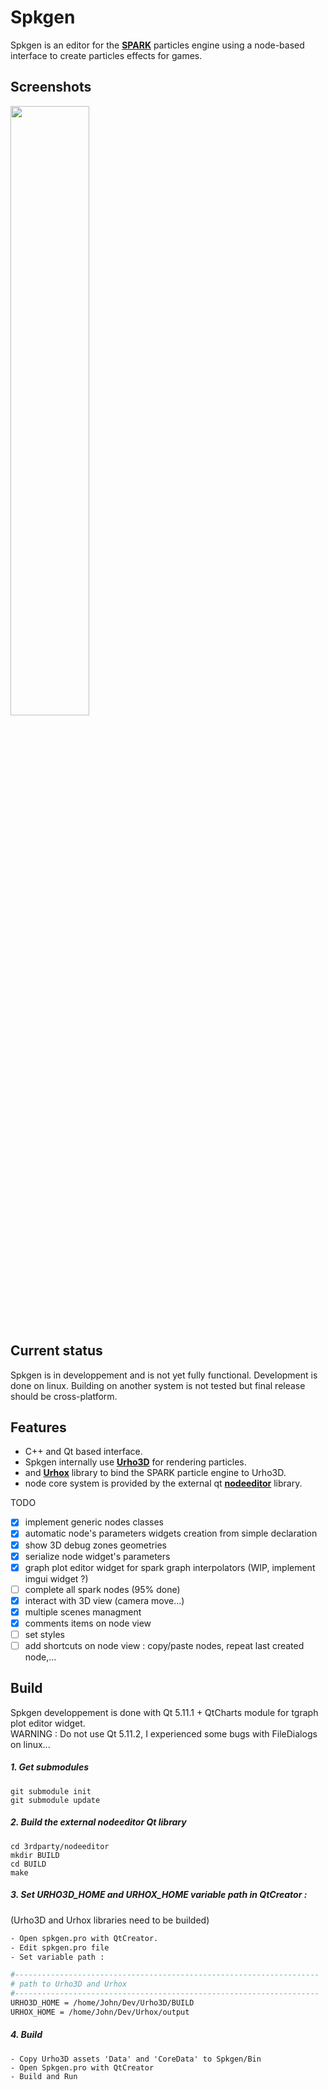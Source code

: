 # Spkgen
Spkgen is an editor for the [**SPARK**](https://github.com/fredakilla/SPARK) particles engine using a node-based interface to create particles effects for games.
 
## Screenshots
<img src="https://i.imgur.com/9oEWdjl.png" width="50%" height="%">

## Current status
Spkgen is in developpement and is not yet fully functional.
Development is done on linux.
Building on another system is not tested but final release should be cross-platform.


## Features
- C++ and Qt based interface.
- Spkgen internally use [**Urho3D**](https://github.com/urho3d/Urho3D) for rendering particles.
- and [**Urhox**](https://github.com/fredakilla/Urhox) library to bind the SPARK particle engine to Urho3D.
- node core system is provided by the external qt [**nodeeditor**](https://github.com/paceholder/nodeeditor) library.

TODO
- [x] implement generic nodes classes
- [x] automatic node's parameters widgets creation from simple declaration
- [x] show 3D debug zones geometries
- [x] serialize node widget's parameters
- [x] graph plot editor widget for spark graph interpolators (WIP, implement imgui widget ?)
- [ ] complete all spark nodes (95% done)
- [x] interact with 3D view (camera move...)
- [x] multiple scenes managment
- [x] comments items on node view
- [ ] set styles
- [ ] add shortcuts on node view : copy/paste nodes, repeat last created node,...

## Build

Spkgen developpement is done with Qt 5.11.1 + QtCharts module for tgraph plot editor widget.   
WARNING : Do not use Qt 5.11.2, I experienced some bugs with FileDialogs on linux...


##### 1. Get submodules
```
git submodule init
git submodule update
```

##### 2. Build the external nodeeditor Qt library
```
cd 3rdparty/nodeeditor
mkdir BUILD
cd BUILD
make
```

##### 3. Set URHO3D_HOME and URHOX_HOME variable path in QtCreator :
(Urho3D and Urhox libraries need to be builded)
```bash
- Open spkgen.pro with QtCreator.
- Edit spkgen.pro file
- Set variable path :

#--------------------------------------------------------------------
# path to Urho3D and Urhox
#--------------------------------------------------------------------
URHO3D_HOME = /home/John/Dev/Urho3D/BUILD
URHOX_HOME = /home/John/Dev/Urhox/output
```

##### 4. Build
```
- Copy Urho3D assets 'Data' and 'CoreData' to Spkgen/Bin
- Open Spkgen.pro with QtCreator
- Build and Run
```